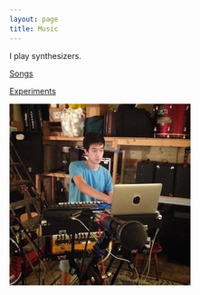 ```yaml
---
layout: page
title: Music
---
```


I play synthesizers.

[Songs](https://screwpine.bandcamp.com/music)

[Experiments](https://soundcloud.com/benguo)

![synth](/assets/synthtagram.jpg)

